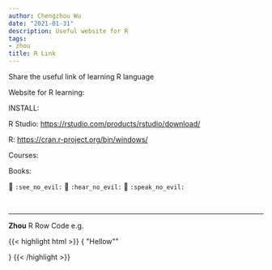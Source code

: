 ```yaml
---
author: Chengzhou Wu 
date: "2021-01-31"
description: Useful website for R
tags:
- zhou
title: R Link
---
```


Share the useful link of learning R language 
<!--more-->
Website for R learning:

INSTALL:

R Studio: https://rstudio.com/products/rstudio/download/

R: https://cran.r-project.org/bin/windows/

Courses:

Books:





<p><span class="nowrap"><span class="emojify">🙈</span> <code>:see_no_evil:</code></span>  <span class="nowrap"><span class="emojify">🙉</span> <code>:hear_no_evil:</code></span>  <span class="nowrap"><span class="emojify">🙊</span> <code>:speak_no_evil:</code></span></p>
<br>



***

**Zhou** R Row Code 
e.g.

{{< highlight html >}}
 {
"Hellow""

}
{{< /highlight >}}

